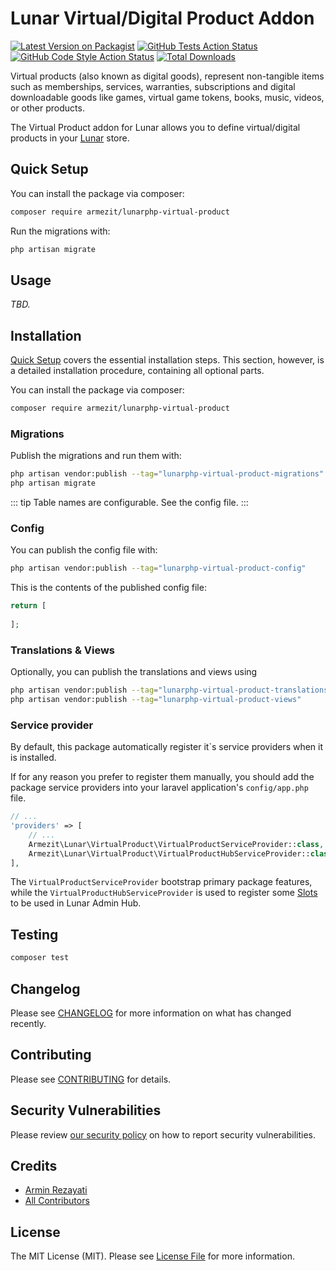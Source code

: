 # Lunar Virtual/Digital Product Addon

[![Latest Version on Packagist](https://img.shields.io/packagist/v/armezit/lunarphp-virtual-product.svg?style=flat-square)](https://packagist.org/packages/armezit/lunarphp-virtual-product)
[![GitHub Tests Action Status](https://img.shields.io/github/workflow/status/armezit/lunarphp-virtual-product/run-tests?label=tests)](https://github.com/armezit/lunarphp-virtual-product/actions?query=workflow%3Arun-tests+branch%3Amain)
[![GitHub Code Style Action Status](https://img.shields.io/github/workflow/status/armezit/lunarphp-virtual-product/Fix%20PHP%20code%20style%20issues?label=code%20style)](https://github.com/armezit/lunarphp-virtual-product/actions?query=workflow%3A"Fix+PHP+code+style+issues"+branch%3Amain)
[![Total Downloads](https://img.shields.io/packagist/dt/armezit/lunarphp-virtual-product.svg?style=flat-square)](https://packagist.org/packages/armezit/lunarphp-virtual-product)

Virtual products (also known as digital goods), represent non-tangible items such as memberships, services, warranties, 
subscriptions and digital downloadable goods like games, virtual game tokens, books, music, videos, or other products.

The Virtual Product addon for Lunar allows you to define virtual/digital products in your
[Lunar](https://github.com/lunarphp/lunar) store.

## Quick Setup

You can install the package via composer:

```bash
composer require armezit/lunarphp-virtual-product
```

Run the migrations with:

```bash
php artisan migrate
```

## Usage

_TBD._

## Installation

[Quick Setup](#quick-setup) covers the essential installation steps.
This section, however, is a detailed installation procedure,
containing all optional parts.

You can install the package via composer:

```bash
composer require armezit/lunarphp-virtual-product
```

### Migrations

Publish the migrations and run them with:

```bash
php artisan vendor:publish --tag="lunarphp-virtual-product-migrations"
php artisan migrate
```

::: tip Table names are configurable. See the config file. :::

### Config

You can publish the config file with:

```bash
php artisan vendor:publish --tag="lunarphp-virtual-product-config"
```

This is the contents of the published config file:

```php
return [
    
];
```

### Translations & Views

Optionally, you can publish the translations and views using

```bash
php artisan vendor:publish --tag="lunarphp-virtual-product-translations"
php artisan vendor:publish --tag="lunarphp-virtual-product-views"
```

### Service provider

By default, this package automatically register it\`s service providers when it is installed.

If for any reason you prefer to register them manually, you should add the package service providers
into your laravel application's `config/app.php` file.

```php
// ...
'providers' => [
    // ...
    Armezit\Lunar\VirtualProduct\VirtualProductServiceProvider::class,
    Armezit\Lunar\VirtualProduct\VirtualProductHubServiceProvider::class,
],
```

The `VirtualProductServiceProvider` bootstrap primary package features,
while the `VirtualProductHubServiceProvider` is used to register some
[Slots](https://docs.lunarphp.io/extending/admin-hub.html#slots) to be used in Lunar Admin Hub.

## Testing

```bash
composer test
```

## Changelog

Please see [CHANGELOG](CHANGELOG.md) for more information on what has changed recently.

## Contributing

Please see [CONTRIBUTING](https://github.com/armezit/.github/blob/main/CONTRIBUTING.md) for details.

## Security Vulnerabilities

Please review [our security policy](../../security/policy) on how to report security vulnerabilities.

## Credits

- [Armin Rezayati](https://github.com/armezit)
- [All Contributors](../../contributors)

## License

The MIT License (MIT). Please see [License File](LICENSE.md) for more information.
